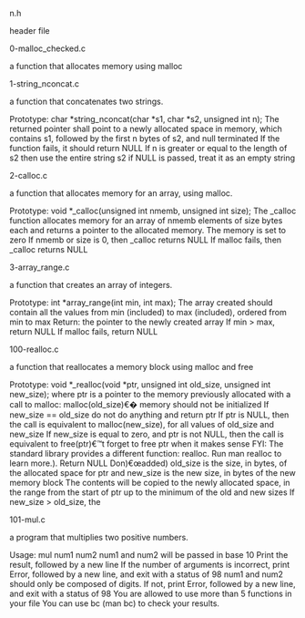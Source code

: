 n.h

header file



0-malloc_checked.c

a function that allocates memory using malloc



1-string_nconcat.c

a function that concatenates two strings.



Prototype: char *string_nconcat(char *s1, char *s2, unsigned int n); The returned pointer shall point to a newly allocated space in memory, which contains s1, followed by the first n bytes of s2, and null terminated If the function fails, it should return NULL If n is greater or equal to the length of s2 then use the entire string s2 if NULL is passed, treat it as an empty string



2-calloc.c

a function that allocates memory for an array, using malloc.



Prototype: void *_calloc(unsigned int nmemb, unsigned int size); The _calloc function allocates memory for an array of nmemb elements of size bytes each and returns a pointer to the allocated memory. The memory is set to zero If nmemb or size is 0, then _calloc returns NULL If malloc fails, then _calloc returns NULL



3-array_range.c

a function that creates an array of integers.



Prototype: int *array_range(int min, int max); The array created should contain all the values from min (included) to max (included), ordered from min to max Return: the pointer to the newly created array If min > max, return NULL If malloc fails, return NULL



100-realloc.c

a function that reallocates a memory block using malloc and free



Prototype: void *_realloc(void *ptr, unsigned int old_size, unsigned int new_size); where ptr is a pointer to the memory previously allocated with a call to malloc: malloc(old_size)€� memory should not be initialized If new_size == old_size do not do anything and return ptr If ptr is NULL, then the call is equivalent to malloc(new_size), for all values of old_size and new_size If new_size is equal to zero, and ptr is not NULL, then the call is equivalent to free(ptr)€™t forget to free ptr when it makes sense FYI: The standard library provides a different function: realloc. Run man realloc to learn more.). Return NULL Don)€œadded) old_size is the size, in bytes, of the allocated space for ptr and new_size is the new size, in bytes of the new memory block The contents will be copied to the newly allocated space, in the range from the start of ptr up to the minimum of the old and new sizes If new_size > old_size, the



101-mul.c

a program that multiplies two positive numbers.



Usage: mul num1 num2 num1 and num2 will be passed in base 10 Print the result, followed by a new line If the number of arguments is incorrect, print Error, followed by a new line, and exit with a status of 98 num1 and num2 should only be composed of digits. If not, print Error, followed by a new line, and exit with a status of 98 You are allowed to use more than 5 functions in your file You can use bc (man bc) to check your results.
